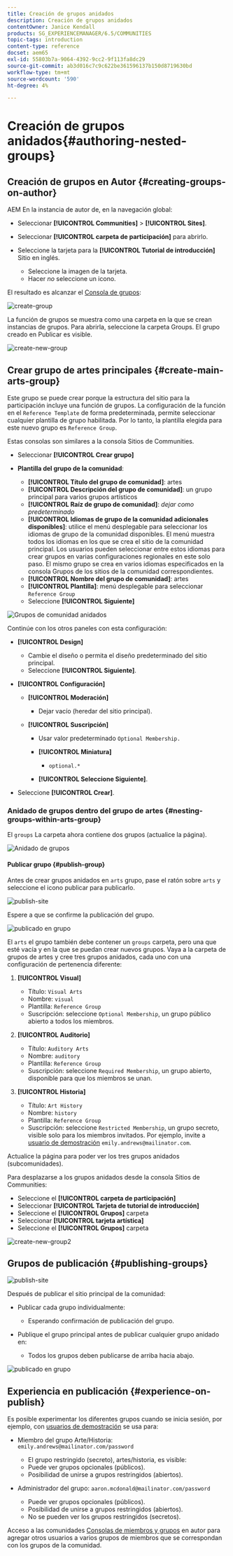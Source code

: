 ```yaml
---
title: Creación de grupos anidados
description: Creación de grupos anidados
contentOwner: Janice Kendall
products: SG_EXPERIENCEMANAGER/6.5/COMMUNITIES
topic-tags: introduction
content-type: reference
docset: aem65
exl-id: 55803b7a-9064-4392-9cc2-9f113fa8dc29
source-git-commit: ab3d016c7c9c622be361596137b150d8719630bd
workflow-type: tm+mt
source-wordcount: '590'
ht-degree: 4%

---
```


# Creación de grupos anidados{#authoring-nested-groups}

## Creación de grupos en Autor {#creating-groups-on-author}

AEM En la instancia de autor de, en la navegación global:

* Seleccionar **[!UICONTROL Communities]** > **[!UICONTROL Sites]**.
* Seleccionar **[!UICONTROL carpeta de participación]** para abrirlo.
* Seleccione la tarjeta para la **[!UICONTROL Tutorial de introducción]** Sitio en inglés.

   * Seleccione la imagen de la tarjeta.
   * Hacer *no* seleccione un icono.

El resultado es alcanzar el [Consola de grupos](/help/communities/groups.md):

![create-group](assets/create-group.png)

La función de grupos se muestra como una carpeta en la que se crean instancias de grupos. Para abrirla, seleccione la carpeta Groups. El grupo creado en Publicar es visible.

![create-new-group](assets/create-new-group.png)

## Crear grupo de artes principales {#create-main-arts-group}

Este grupo se puede crear porque la estructura del sitio para la participación incluye una función de grupos. La configuración de la función en el `Reference Template` de forma predeterminada, permite seleccionar cualquier plantilla de grupo habilitada. Por lo tanto, la plantilla elegida para este nuevo grupo es `Reference Group`.

Estas consolas son similares a la consola Sitios de Communities.

* Seleccionar **[!UICONTROL Crear grupo]**

* **Plantilla del grupo de la comunidad**:

   * **[!UICONTROL Título del grupo de comunidad]**: artes
   * **[!UICONTROL Descripción del grupo de comunidad]**: un grupo principal para varios grupos artísticos
   * **[!UICONTROL Raíz de grupo de comunidad]**: *dejar como predeterminado*
   * **[!UICONTROL Idiomas de grupo de la comunidad adicionales disponibles]**: utilice el menú desplegable para seleccionar los idiomas de grupo de la comunidad disponibles. El menú muestra todos los idiomas en los que se crea el sitio de la comunidad principal. Los usuarios pueden seleccionar entre estos idiomas para crear grupos en varias configuraciones regionales en este solo paso. El mismo grupo se crea en varios idiomas especificados en la consola Grupos de los sitios de la comunidad correspondientes.
   * **[!UICONTROL Nombre del grupo de comunidad]**: artes
   * **[!UICONTROL Plantilla]**: menú desplegable para seleccionar `Reference Group`
   * Seleccione **[!UICONTROL Siguiente]**

![Grupos de comunidad anidados](assets/parent-to-nestedgroup.png)

Continúe con los otros paneles con esta configuración:

* **[!UICONTROL Design]**

   * Cambie el diseño o permita el diseño predeterminado del sitio principal.
   * Seleccione **[!UICONTROL Siguiente]**.

* **[!UICONTROL Configuración]**

   * **[!UICONTROL Moderación]**

      * Dejar vacío (heredar del sitio principal).

   * **[!UICONTROL Suscripción]**

      * Usar valor predeterminado `Optional Membership.`

      * **[!UICONTROL Miniatura]**
         * `optional.*`

      * **[!UICONTROL Seleccione Siguiente]**.

* Seleccione **[!UICONTROL Crear]**.

### Anidado de grupos dentro del grupo de artes {#nesting-groups-within-arts-group}

El `groups` La carpeta ahora contiene dos grupos (actualice la página).

![Anidado de grupos](assets/create-community-group.png)

#### Publicar grupo  {#publish-group}

Antes de crear grupos anidados en `arts` grupo, pase el ratón sobre `arts` y seleccione el icono publicar para publicarlo.

![publish-site](assets/publish-site.png)

Espere a que se confirme la publicación del grupo.

![publicado en grupo](assets/group-published.png)

El `arts` el grupo también debe contener un `groups` carpeta, pero una que esté vacía y en la que se puedan crear nuevos grupos. Vaya a la carpeta de grupos de artes y cree tres grupos anidados, cada uno con una configuración de pertenencia diferente:

1. **[!UICONTROL Visual]**

   * Título: `Visual Arts`
   * Nombre: `visual`
   * Plantilla: `Reference Group`
   * Suscripción: seleccione `Optional Membership`, un grupo público abierto a todos los miembros.

1. **[!UICONTROL Auditorio]**

   * Título: `Auditory Arts`
   * Nombre: `auditory`
   * Plantilla: `Reference Group`
   * Suscripción: seleccione `Required Membership`, un grupo abierto, disponible para que los miembros se unan.

1. **[!UICONTROL Historia]**

   * Título: `Art History`
   * Nombre: `history`
   * Plantilla: `Reference Group`
   * Suscripción: seleccione `Restricted Membership`, un grupo secreto, visible solo para los miembros invitados. Por ejemplo, invite a [usuario de demostración](/help/communities/tutorials.md#demo-users) `emily.andrews@mailinator.com`.

Actualice la página para poder ver los tres grupos anidados (subcomunidades).

Para desplazarse a los grupos anidados desde la consola Sitios de Communities:

* Seleccione el **[!UICONTROL carpeta de participación]**
* Seleccionar **[!UICONTROL Tarjeta de tutorial de introducción]**
* Seleccione el **[!UICONTROL Grupos]** carpeta
* Seleccionar **[!UICONTROL tarjeta artística]**
* Seleccione el **[!UICONTROL Grupos]** carpeta

![create-new-group2](assets/create-new-group2.png)

## Grupos de publicación {#publishing-groups}

![publish-site](assets/publish-site.png)

Después de publicar el sitio principal de la comunidad:

* Publicar cada grupo individualmente:

   * Esperando confirmación de publicación del grupo.

* Publique el grupo principal antes de publicar cualquier grupo anidado en:

   * Todos los grupos deben publicarse de arriba hacia abajo.

![publicado en grupo](assets/group-published.png)

## Experiencia en publicación {#experience-on-publish}

Es posible experimentar los diferentes grupos cuando se inicia sesión, por ejemplo, con [usuarios de demostración](/help/communities/tutorials.md#demo-users) se usa para:

* Miembro del grupo Arte/Historia: `emily.andrews@mailinator.com/password`
   * El grupo restringido (secreto), artes/historia, es visible:
   * Puede ver grupos opcionales (públicos).
   * Posibilidad de unirse a grupos restringidos (abiertos).

* Administrador del grupo: `aaron.mcdonald@mailinator.com/password`

   * Puede ver grupos opcionales (públicos).
   * Posibilidad de unirse a grupos restringidos (abiertos).
   * No se pueden ver los grupos restringidos (secretos).

Acceso a las comunidades [Consolas de miembros y grupos](/help/communities/members.md) en autor para agregar otros usuarios a varios grupos de miembros que se correspondan con los grupos de la comunidad.
